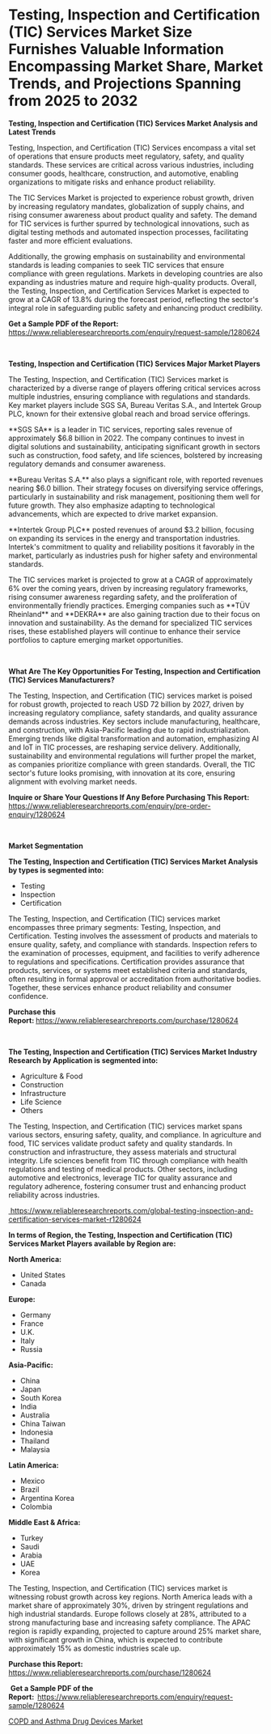 <p><h1>Testing, Inspection and Certification (TIC) Services Market Size Furnishes Valuable Information Encompassing Market Share, Market Trends, and Projections Spanning from 2025 to 2032</h1></p><p><strong>Testing, Inspection and Certification (TIC) Services Market Analysis and Latest Trends</strong></p>
<p><p>Testing, Inspection, and Certification (TIC) Services encompass a vital set of operations that ensure products meet regulatory, safety, and quality standards. These services are critical across various industries, including consumer goods, healthcare, construction, and automotive, enabling organizations to mitigate risks and enhance product reliability.</p><p>The TIC Services Market is projected to experience robust growth, driven by increasing regulatory mandates, globalization of supply chains, and rising consumer awareness about product quality and safety. The demand for TIC services is further spurred by technological innovations, such as digital testing methods and automated inspection processes, facilitating faster and more efficient evaluations. </p><p>Additionally, the growing emphasis on sustainability and environmental standards is leading companies to seek TIC services that ensure compliance with green regulations. Markets in developing countries are also expanding as industries mature and require high-quality products. Overall, the Testing, Inspection, and Certification Services Market is expected to grow at a CAGR of 13.8% during the forecast period, reflecting the sector's integral role in safeguarding public safety and enhancing product credibility.</p></p>
<p><strong>Get a Sample PDF of the Report:&nbsp;</strong> <a href="https://www.reliableresearchreports.com/enquiry/request-sample/1280624?utm_campaign=3061&utm_medium=2&utm_source=Github&utm_content=ia&utm_term=24032025&utm_id=testing-inspection-and-certification-tic-services">https://www.reliableresearchreports.com/enquiry/request-sample/1280624</a></p>
<p>&nbsp;</p>
<p><strong>Testing, Inspection and Certification (TIC) Services Major Market Players</strong></p>
<p><p>The Testing, Inspection, and Certification (TIC) Services market is characterized by a diverse range of players offering critical services across multiple industries, ensuring compliance with regulations and standards. Key market players include SGS SA, Bureau Veritas S.A., and Intertek Group PLC, known for their extensive global reach and broad service offerings.</p><p>**SGS SA** is a leader in TIC services, reporting sales revenue of approximately $6.8 billion in 2022. The company continues to invest in digital solutions and sustainability, anticipating significant growth in sectors such as construction, food safety, and life sciences, bolstered by increasing regulatory demands and consumer awareness.</p><p>**Bureau Veritas S.A.** also plays a significant role, with reported revenues nearing $6.0 billion. Their strategy focuses on diversifying service offerings, particularly in sustainability and risk management, positioning them well for future growth. They also emphasize adapting to technological advancements, which are expected to drive market expansion.</p><p>**Intertek Group PLC** posted revenues of around $3.2 billion, focusing on expanding its services in the energy and transportation industries. Intertek's commitment to quality and reliability positions it favorably in the market, particularly as industries push for higher safety and environmental standards.</p><p>The TIC services market is projected to grow at a CAGR of approximately 6% over the coming years, driven by increasing regulatory frameworks, rising consumer awareness regarding safety, and the proliferation of environmentally friendly practices. Emerging companies such as **TÜV Rheinland** and **DEKRA** are also gaining traction due to their focus on innovation and sustainability. As the demand for specialized TIC services rises, these established players will continue to enhance their service portfolios to capture emerging market opportunities.</p></p>
<p>&nbsp;</p>
<p><strong>What Are The Key Opportunities For Testing, Inspection and Certification (TIC) Services Manufacturers?</strong></p>
<p><p>The Testing, Inspection, and Certification (TIC) services market is poised for robust growth, projected to reach USD 72 billion by 2027, driven by increasing regulatory compliance, safety standards, and quality assurance demands across industries. Key sectors include manufacturing, healthcare, and construction, with Asia-Pacific leading due to rapid industrialization. Emerging trends like digital transformation and automation, emphasizing AI and IoT in TIC processes, are reshaping service delivery. Additionally, sustainability and environmental regulations will further propel the market, as companies prioritize compliance with green standards. Overall, the TIC sector's future looks promising, with innovation at its core, ensuring alignment with evolving market needs.</p></p>
<p><strong>Inquire or Share Your Questions If Any Before Purchasing This Report:</strong> <a href="https://www.reliableresearchreports.com/enquiry/pre-order-enquiry/1280624?utm_campaign=3061&utm_medium=2&utm_source=Github&utm_content=ia&utm_term=24032025&utm_id=testing-inspection-and-certification-tic-services">https://www.reliableresearchreports.com/enquiry/pre-order-enquiry/1280624</a></p>
<p>&nbsp;</p>
<p><strong>Market Segmentation</strong></p>
<p><strong>The Testing, Inspection and Certification (TIC) Services Market Analysis by types is segmented into:</strong></p>
<p><ul><li>Testing</li><li>Inspection</li><li>Certification</li></ul></p>
<p><p>The Testing, Inspection, and Certification (TIC) services market encompasses three primary segments: Testing, Inspection, and Certification. Testing involves the assessment of products and materials to ensure quality, safety, and compliance with standards. Inspection refers to the examination of processes, equipment, and facilities to verify adherence to regulations and specifications. Certification provides assurance that products, services, or systems meet established criteria and standards, often resulting in formal approval or accreditation from authoritative bodies. Together, these services enhance product reliability and consumer confidence.</p></p>
<p><strong>Purchase this Report:&nbsp;</strong><a href="https://www.reliableresearchreports.com/purchase/1280624?utm_campaign=3061&utm_medium=2&utm_source=Github&utm_content=ia&utm_term=24032025&utm_id=testing-inspection-and-certification-tic-services">https://www.reliableresearchreports.com/purchase/1280624</a></p>
<p>&nbsp;</p>
<p><strong>The Testing, Inspection and Certification (TIC) Services Market Industry Research by Application is segmented into:</strong></p>
<p><ul><li>Agriculture & Food</li><li>Construction</li><li>Infrastructure</li><li>Life Science</li><li>Others</li></ul></p>
<p><p>The Testing, Inspection, and Certification (TIC) services market spans various sectors, ensuring safety, quality, and compliance. In agriculture and food, TIC services validate product safety and quality standards. In construction and infrastructure, they assess materials and structural integrity. Life sciences benefit from TIC through compliance with health regulations and testing of medical products. Other sectors, including automotive and electronics, leverage TIC for quality assurance and regulatory adherence, fostering consumer trust and enhancing product reliability across industries.</p></p>
<p><a href="https://www.reliableresearchreports.com/global-testing-inspection-and-certification-services-market-r1280624?utm_campaign=3061&utm_medium=2&utm_source=Github&utm_content=ia&utm_term=24032025&utm_id=testing-inspection-and-certification-tic-services">&nbsp;https://www.reliableresearchreports.com/global-testing-inspection-and-certification-services-market-r1280624</a></p>
<p><strong>In terms of Region, the Testing, Inspection and Certification (TIC) Services Market Players available by Region are:</strong></p>
<p>
    <p> <strong> North America: </strong>
        <ul>
            <li>United States</li>
            <li>Canada</li>
        </ul>
        </p> 
    <p> <strong> Europe: </strong>
        <ul>
            <li>Germany</li>
            <li>France</li>
            <li>U.K.</li>
            <li>Italy</li>
            <li>Russia</li>
        </ul>
        </p> 
    <p> <strong> Asia-Pacific: </strong>
        <ul>
            <li>China</li>
            <li>Japan</li>
            <li>South Korea</li>
            <li>India</li>
            <li>Australia</li>
            <li>China Taiwan</li>
            <li>Indonesia</li>
            <li>Thailand</li>
            <li>Malaysia</li>
        </ul>
        </p> 
    <p> <strong> Latin America: </strong>
        <ul>
            <li>Mexico</li>
            <li>Brazil</li>
            <li>Argentina Korea</li>
            <li>Colombia</li>
        </ul>
        </p> 
    <p> <strong> Middle East & Africa: </strong>
        <ul>
            <li>Turkey</li>
            <li>Saudi</li>
            <li>Arabia</li>
            <li>UAE</li>
            <li>Korea</li>
        </ul>
    </p>
    </p>
<p><p>The Testing, Inspection, and Certification (TIC) services market is witnessing robust growth across key regions. North America leads with a market share of approximately 30%, driven by stringent regulations and high industrial standards. Europe follows closely at 28%, attributed to a strong manufacturing base and increasing safety compliance. The APAC region is rapidly expanding, projected to capture around 25% market share, with significant growth in China, which is expected to contribute approximately 15% as domestic industries scale up.</p></p>
<p><strong>Purchase this Report: </strong><a href="https://www.reliableresearchreports.com/purchase/1280624?utm_campaign=3061&utm_medium=2&utm_source=Github&utm_content=ia&utm_term=24032025&utm_id=testing-inspection-and-certification-tic-services">https://www.reliableresearchreports.com/purchase/1280624</a></p>
<p>&nbsp;<strong>Get a Sample PDF of the Report:&nbsp;&nbsp;</strong><a href="https://www.reliableresearchreports.com/enquiry/request-sample/1280624?utm_campaign=3061&utm_medium=2&utm_source=Github&utm_content=ia&utm_term=24032025&utm_id=testing-inspection-and-certification-tic-services">https://www.reliableresearchreports.com/enquiry/request-sample/1280624</a></p>
<p><strong></strong></p>
<p><p><a href="https://github.com/jenithschijf/Market-Research-Report-List-1/blob/main/copd-and-asthma-drug-devices-market.md?utm_campaign=3061&utm_medium=2&utm_source=Github&utm_content=ia&utm_term=24032025&utm_id=testing-inspection-and-certification-tic-services">COPD and Asthma Drug Devices Market</a></p></p>